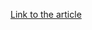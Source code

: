 [Link to the article](https://www.fireeye.com/blog/threat-research/2019/03/apt40-examining-a-china-nexus-espionage-actor.html)
